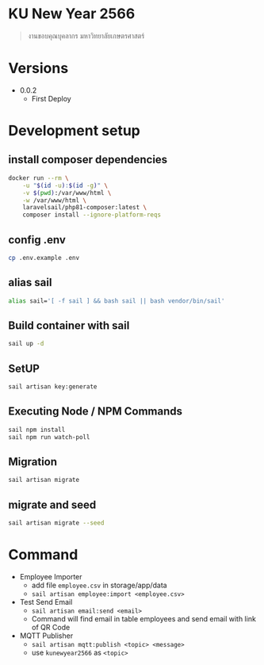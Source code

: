 # KU New Year 2566
> งานขอบคุณบุคลากร มหาวิทยาลัยเกษตรศาสตร์

# Versions
* 0.0.2
  * First Deploy

# Development setup

## install composer dependencies
``` bash
docker run --rm \
    -u "$(id -u):$(id -g)" \
    -v $(pwd):/var/www/html \
    -w /var/www/html \
    laravelsail/php81-composer:latest \
    composer install --ignore-platform-reqs
```

## config .env
```bash
cp .env.example .env
```

## alias sail
```bash
alias sail='[ -f sail ] && bash sail || bash vendor/bin/sail' 
```

## Build container with sail
```bash
sail up -d
```

## SetUP
```bash
sail artisan key:generate
```

## Executing Node / NPM Commands
```bash
sail npm install
sail npm run watch-poll
```

## Migration
```bash
sail artisan migrate
```
## migrate and seed
```bash
sail artisan migrate --seed
```

# Command

* Employee Importer
  * add file `employee.csv` in storage/app/data
  * `sail artisan employee:import <employee.csv>`
* Test Send Email
  * `sail artisan email:send <email>`
  * Command will find email in table employees and send email with link of QR Code
* MQTT Publisher
  * `sail artisan mqtt:publish <topic> <message>`
  * use `kunewyear2566` as `<topic>`
